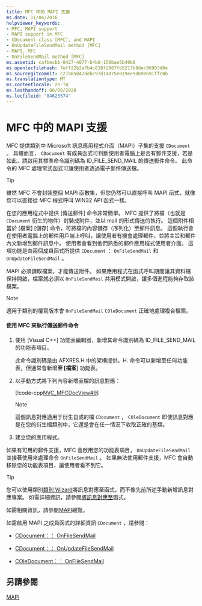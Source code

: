 ```yaml
---
title: MFC 中的 MAPI 支援
ms.date: 11/04/2016
helpviewer_keywords:
- MFC, MAPI support
- MAPI support in MFC
- CDocument class [MFC], and MAPI
- OnUpdateFileSendMail method [MFC]
- MAPI, MFC
- OnFileSendMail method [MFC]
ms.assetid: cafbecb1-0427-4077-b4b8-159bae5b49b8
ms.openlocfilehash: 7eff22b2a7b4c838f2967fb5217b9dec96903d0e
ms.sourcegitcommit: c21b05042debc97d14875e019ee9d698691ffc0b
ms.translationtype: MT
ms.contentlocale: zh-TW
ms.lasthandoff: 06/09/2020
ms.locfileid: "84625574"
---
```

# <a name="mapi-support-in-mfc"></a>MFC 中的 MAPI 支援

MFC 提供類別中 Microsoft 訊息應用程式介面（MAPI）子集的支援 `CDocument` 。 具體而言， `CDocument` 有成員函式可判斷使用者電腦上是否有郵件支援，若是如此，請啟用其標準命令識別碼為 ID_FILE_SEND_MAIL 的傳送郵件命令。 此命令的 MFC 處理常式函式可讓使用者透過電子郵件傳送檔。

> [!TIP]
> 雖然 MFC 不會封裝整個 MAPI 函數集，但您仍然可以直接呼叫 MAPI 函式，就像您可以直接從 MFC 程式呼叫 WIN32 API 函式一樣。

在您的應用程式中提供 [傳送郵件] 命令非常簡單。 MFC 提供了將檔（也就是 `CDocument` 衍生的物件）封裝成附件，並以 mail 的形式傳送的執行。 這個附件相當於 [檔案] [儲存] 命令，可將檔的內容儲存（序列化）至郵件訊息。 這個執行會在使用者電腦上的郵件用戶端上呼叫，讓使用者有機會處理郵件，並將主旨和郵件內文新增到郵件訊息中。 使用者會看到他們熟悉的郵件應用程式使用者介面。 這項功能是由兩個成員函式所提供 `CDocument` ： `OnFileSendMail` 和 `OnUpdateFileSendMail` 。

MAPI 必須讀取檔案，才能傳送附件。 如果應用程式在函式呼叫期間讓其資料檔保持開啟，檔案就必須以 `OnFileSendMail` 共用模式開啟，讓多個進程能夠存取該檔案。

> [!NOTE]
> 適用于類別的覆寫版本會 `OnFileSendMail` `COleDocument` 正確地處理複合檔案。

#### <a name="to-implement-a-send-mail-command-with-mfc"></a>使用 MFC 來執行傳送郵件命令

1. 使用 [Visual C++] 功能表編輯器，新增其命令識別碼為 ID_FILE_SEND_MAIL 的功能表項目。

   此命令識別碼是由 AFXRES.H 中的架構提供。H. 命令可以新增至任何功能表，但通常會新增**至 [檔案**] 功能表。

1. 以手動方式將下列內容新增至檔的訊息對應：

   [!code-cpp[NVC_MFCDocView#9](codesnippet/cpp/mapi-support-in-mfc_1.cpp)]

    > [!NOTE]
    >  這個訊息對應適用于衍生自或的檔 `CDocument` ， `COleDocument` 即使訊息對應是在您的衍生檔類別中，它還是會在任一情況下收取正確的基類。

1. 建立您的應用程式。

如果有可用的郵件支援，MFC 會啟用您的功能表項目， `OnUpdateFileSendMail` 並接著使用來處理命令 `OnFileSendMail` 。 如果無法使用郵件支援，MFC 會自動移除您的功能表項目，讓使用者看不到它。

> [!TIP]
> 您可以使用類別[類別 Wizard](reference/mfc-class-wizard.md)將訊息對應至函式，而不像先前所述手動新增訊息對應專案。 如需詳細資訊，請參閱[將訊息對應至](reference/mapping-messages-to-functions.md)函式。

如需相關資訊，請參閱[MAPI](mapi.md)總覽。

如需啟用 MAPI 之成員函式的詳細資訊 `CDocument` ，請參閱：

- [CDocument：： OnFileSendMail](reference/cdocument-class.md#onfilesendmail)

- [CDocument：： OnUpdateFileSendMail](reference/cdocument-class.md#onupdatefilesendmail)

- [COleDocument：： OnFileSendMail](reference/coledocument-class.md#onfilesendmail)

## <a name="see-also"></a>另請參閱

[MAPI](mapi.md)
